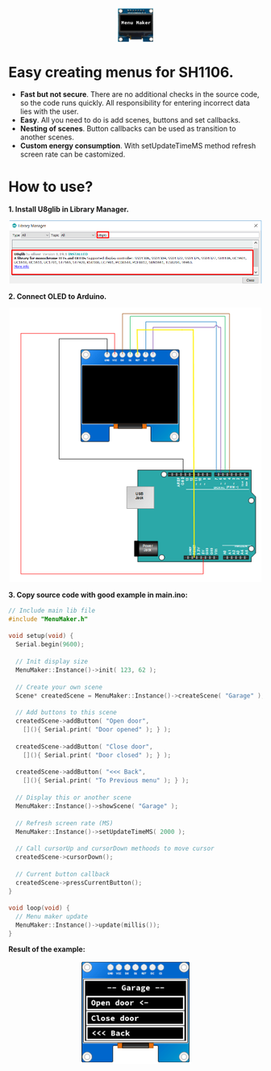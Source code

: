<center>
<img src="Resources/LibIcon00.png" width="70">
</center>

# Easy creating menus for SH1106.

* **Fast but not secure**. There are no additional checks in the source code, so the code runs quickly. All responsibility for entering incorrect data lies with the user.
* **Easy**. All you need to do is add scenes, buttons and set callbacks.
* **Nesting of scenes**. Button callbacks can be used as transition to another scenes.
* **Custom energy consumption**. With setUpdateTimeMS method refresh screen rate can be castomized.

# How to use?

**1. Install U8glib in Library Manager.**
<center>
<img src="Resources/HowToUse00.png" width="500">
</center>

**2. Connect OLED to Arduino.**
<center>
<img src="Resources/HowToUse01.png" width="500">
</center>

**3. Copy source code with good example in main.ino:**
```c++
// Include main lib file
#include "MenuMaker.h"

void setup(void) {
  Serial.begin(9600);

  // Init display size
  MenuMaker::Instance()->init( 123, 62 );

  // Create your own scene
  Scene* createdScene = MenuMaker::Instance()->createScene( "Garage" );

  // Add buttons to this scene
  createdScene->addButton( "Open door", 
    [](){ Serial.print( "Door opened" ); } );
    
  createdScene->addButton( "Close door", 
    [](){ Serial.print( "Door closed" ); } );
    
  createdScene->addButton( "<<< Back", 
    [](){ Serial.print( "To Previous menu" ); } );

  // Display this or another scene
  MenuMaker::Instance()->showScene( "Garage" );

  // Refresh screen rate (MS)
  MenuMaker::Instance()->setUpdateTimeMS( 2000 );

  // Call cursorUp and cursorDown methoods to move cursor
  createdScene->cursorDown();

  // Current button callback
  createdScene->pressCurrentButton();
}

void loop(void) {
  // Menu maker update
  MenuMaker::Instance()->update(millis());
}
```

**Result of the example:**
<center>
<img src="Resources/Example00.png" width="220">
</center>
